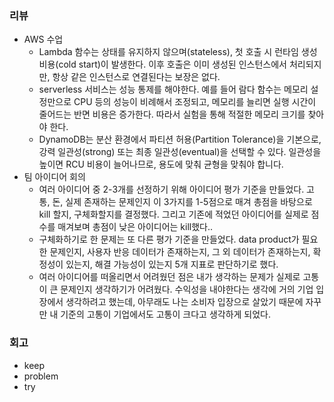 ### 리뷰

- AWS 수업
    - Lambda 함수는 상태를 유지하지 않으며(stateless), 첫 호출 시 런타임 생성 비용(cold start)이 발생한다. 이후 호출은 이미 생성된 인스턴스에서 처리되지만, 항상 같은 인스턴스로 연결된다는 보장은 없다.
    - serverless 서비스는 성능 통제를 해야한다. 예를 들어 람다 함수는 메모리 설정만으로 CPU 등의 성능이 비례해서 조정되고, 메모리를 늘리면 실행 시간이 줄어드는 반면 비용은 증가한다. 따라서 실험을 통해 적절한 메모리 크기를 찾아야 한다.
    - DynamoDB는 분산 환경에서 파티션 허용(Partition Tolerance)을 기본으로, 강력 일관성(strong) 또는 최종 일관성(eventual)을 선택할 수 있다. 일관성을 높이면 RCU 비용이 늘어나므로, 용도에 맞춰 균형을 맞춰야 합니다.
- 팀 아이디어 회의
    - 여러 아이디어 중 2-3개를 선정하기 위해 아이디어 평가 기준을 만들었다. 고통, 돈, 실제 존재하는 문제인지 이 3가지를 1-5점으로 매겨 총점을 바탕으로 kill 할지, 구체화할지를 결정했다. 그리고 기존에 적었던 아이디어를 실제로 점수를 매겨보며 총점이 낮은 아이디어는 kill했다..
    - 구체화하기로 한 문제는 또 다른 평가 기준을 만들었다. data product가 필요한 문제인지, 사용자 반응 데이터가 존재하는지, 그 외 데이터가 존재하는지, 확정성이 있는지, 해결 가능성이 있는지 5개 지표로 판단하기로 했다.
    - 여러 아이디어를 떠올리면서 어려웠던 점은 내가 생각하는 문제가 실제로 고통이 큰 문제인지 생각하기가 어려웠다. 수익성을 내야한다는 생각에 거의 기업 입장에서 생각하려고 했는데, 아무래도 나는 소비자 입장으로 살았기 때문에 자꾸만 내 기준의 고통이 기업에서도 고통이 크다고 생각하게 되었다.

### 회고

- keep
- problem
- try
